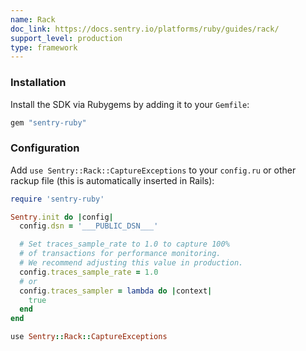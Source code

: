 ```yaml
---
name: Rack
doc_link: https://docs.sentry.io/platforms/ruby/guides/rack/
support_level: production
type: framework
---
```


### Installation

Install the SDK via Rubygems by adding it to your `Gemfile`:

```ruby
gem "sentry-ruby"
```

### Configuration

Add `use Sentry::Rack::CaptureExceptions` to your `config.ru` or other rackup file (this is automatically inserted in Rails):

```ruby
require 'sentry-ruby'

Sentry.init do |config|
  config.dsn = '___PUBLIC_DSN___'

  # Set traces_sample_rate to 1.0 to capture 100%
  # of transactions for performance monitoring.
  # We recommend adjusting this value in production.
  config.traces_sample_rate = 1.0
  # or
  config.traces_sampler = lambda do |context|
    true
  end
end

use Sentry::Rack::CaptureExceptions
```

